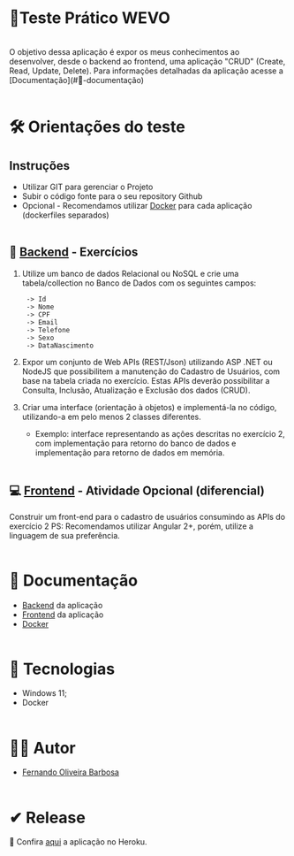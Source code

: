 # 📝Teste Prático WEVO

<br>
O objetivo dessa aplicação é expor os meus conhecimentos ao desenvolver, desde o backend ao frontend, uma aplicação "CRUD" (Create, Read, Update, Delete).
Para informações detalhadas da aplicação acesse a [Documentação](#📝-documentação)
<br><br>

# 🛠 Orientações do teste

## Instruções

* Utilizar GIT para gerenciar o Projeto
* Subir o código fonte para o seu repository Github
* Opcional - Recomendamos utilizar [Docker](/Docker/) para cada aplicação (dockerfiles separados)
<br><br>

## 🧱 [Backend](/backend/) - Exercícios

1. Utilize um banco de dados Relacional ou NoSQL e crie uma tabela/collection no Banco de Dados
com os seguintes campos:

        -> Id
        -> Nome
        -> CPF
        -> Email
        -> Telefone
        -> Sexo
        -> DataNascimento

2. Expor um conjunto de Web APIs (REST/Json) utilizando ASP .NET ou NodeJS que
possibilitem a manutenção do Cadastro de Usuários, com base na tabela criada no
exercício. Estas APIs deverão possibilitar a Consulta, Inclusão, Atualização e Exclusão dos
dados (CRUD).

3. Criar uma interface (orientação à objetos) e implementá-la no código, utilizando-a em pelo
menos 2 classes diferentes.
    * Exemplo: interface representando as ações descritas no exercício 2, com implementação para retorno do banco de dados e implementação para retorno de dados em memória.
<br><br>

## 💻 [Frontend](/frontend/) - Atividade Opcional (diferencial)

Construir um front-end para o cadastro de usuários consumindo as APIs do exercício 2
PS: Recomendamos utilizar Angular 2+, porém, utilize a linguagem de sua preferência.
<br><br>

# 📝 Documentação

* [Backend](./backend/) da aplicação
* [Frontend](./frontend/) da aplicação
* [Docker](./Docker/)
<br><br>

# 🚀 Tecnologias

* Windows 11;
* Docker
<br><br>

# 👨‍💻 Autor

* [Fernando Oliveira Barbosa](https://github.com/ofernandobarbosa)
<br><br>

# ✔ Release

🔗 Confira [aqui](https://t.me/IFRS_RG_bot) a aplicação no Heroku.
